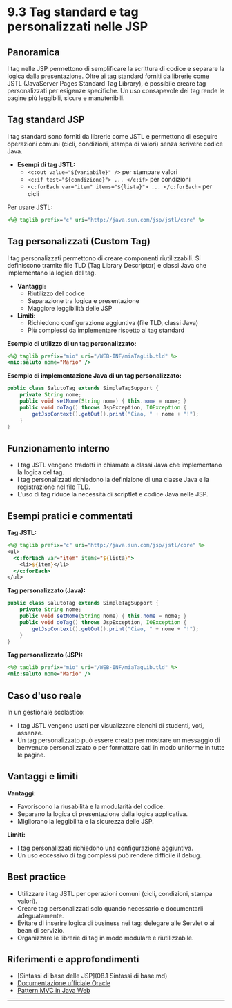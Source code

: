 # 9.3 Tag standard e tag personalizzati nelle JSP

## Panoramica
I tag nelle JSP permettono di semplificare la scrittura di codice e separare la logica dalla presentazione. Oltre ai tag standard forniti da librerie come JSTL (JavaServer Pages Standard Tag Library), è possibile creare tag personalizzati per esigenze specifiche. Un uso consapevole dei tag rende le pagine più leggibili, sicure e manutenibili.

## Tag standard JSP
I tag standard sono forniti da librerie come JSTL e permettono di eseguire operazioni comuni (cicli, condizioni, stampa di valori) senza scrivere codice Java.
- **Esempi di tag JSTL:**
  - `<c:out value="${variabile}" />` per stampare valori
  - `<c:if test="${condizione}"> ... </c:if>` per condizioni
  - `<c:forEach var="item" items="${lista}"> ... </c:forEach>` per cicli

Per usare JSTL:
```jsp
<%@ taglib prefix="c" uri="http://java.sun.com/jsp/jstl/core" %>
```

## Tag personalizzati (Custom Tag)
I tag personalizzati permettono di creare componenti riutilizzabili. Si definiscono tramite file TLD (Tag Library Descriptor) e classi Java che implementano la logica del tag.
- **Vantaggi:**
  - Riutilizzo del codice
  - Separazione tra logica e presentazione
  - Maggiore leggibilità delle JSP
- **Limiti:**
  - Richiedono configurazione aggiuntiva (file TLD, classi Java)
  - Più complessi da implementare rispetto ai tag standard

**Esempio di utilizzo di un tag personalizzato:**
```jsp
<%@ taglib prefix="mio" uri="/WEB-INF/miaTagLib.tld" %>
<mio:saluto nome="Mario" />
```

**Esempio di implementazione Java di un tag personalizzato:**
```java
public class SalutoTag extends SimpleTagSupport {
    private String nome;
    public void setNome(String nome) { this.nome = nome; }
    public void doTag() throws JspException, IOException {
        getJspContext().getOut().print("Ciao, " + nome + "!");
    }
}
```

## Funzionamento interno
- I tag JSTL vengono tradotti in chiamate a classi Java che implementano la logica del tag.
- I tag personalizzati richiedono la definizione di una classe Java e la registrazione nel file TLD.
- L'uso di tag riduce la necessità di scriptlet e codice Java nelle JSP.

## Esempi pratici e commentati
**Tag JSTL:**
```jsp
<%@ taglib prefix="c" uri="http://java.sun.com/jsp/jstl/core" %>
<ul>
  <c:forEach var="item" items="${lista}">
    <li>${item}</li>
  </c:forEach>
</ul>
```

**Tag personalizzato (Java):**
```java
public class SalutoTag extends SimpleTagSupport {
    private String nome;
    public void setNome(String nome) { this.nome = nome; }
    public void doTag() throws JspException, IOException {
        getJspContext().getOut().print("Ciao, " + nome + "!");
    }
}
```

**Tag personalizzato (JSP):**
```jsp
<%@ taglib prefix="mio" uri="/WEB-INF/miaTagLib.tld" %>
<mio:saluto nome="Mario" />
```

## Caso d'uso reale
In un gestionale scolastico:
- I tag JSTL vengono usati per visualizzare elenchi di studenti, voti, assenze.
- Un tag personalizzato può essere creato per mostrare un messaggio di benvenuto personalizzato o per formattare dati in modo uniforme in tutte le pagine.

## Vantaggi e limiti
**Vantaggi:**
- Favoriscono la riusabilità e la modularità del codice.
- Separano la logica di presentazione dalla logica applicativa.
- Migliorano la leggibilità e la sicurezza delle JSP.

**Limiti:**
- I tag personalizzati richiedono una configurazione aggiuntiva.
- Un uso eccessivo di tag complessi può rendere difficile il debug.

## Best practice
- Utilizzare i tag JSTL per operazioni comuni (cicli, condizioni, stampa valori).
- Creare tag personalizzati solo quando necessario e documentarli adeguatamente.
- Evitare di inserire logica di business nei tag: delegare alle Servlet o ai bean di servizio.
- Organizzare le librerie di tag in modo modulare e riutilizzabile.

## Riferimenti e approfondimenti
- [Sintassi di base delle JSP](08.1 Sintassi di base.md)
- [Documentazione ufficiale Oracle](https://docs.oracle.com/javaee/7/tutorial/servlets.htm)
- [Pattern MVC in Java Web](https://www.oracle.com/java/technologies/model-view-controller.html)

---